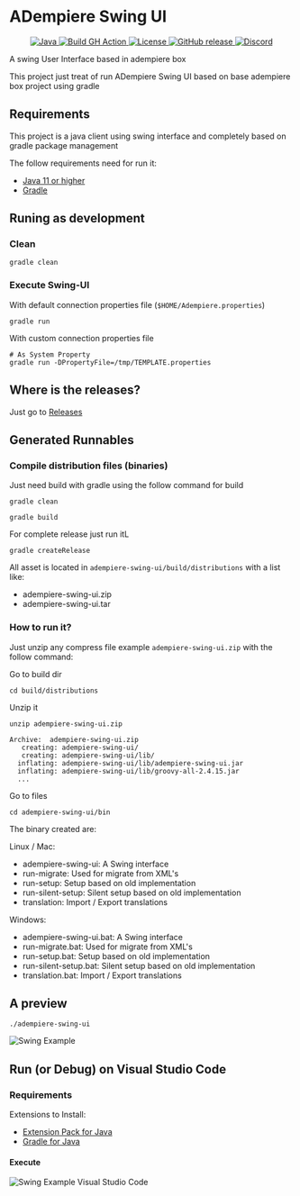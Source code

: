 # ADempiere Swing UI

<p align="center">
  <a href="https://adoptium.net/es/temurin/releases/?version=11">
    <img src="https://badgen.net/badge/Java/11/orange" alt="Java">
  </a>
  <a href="https://github.com/adempiere/swing-ui/actions/workflows/build.yml">
    <img src="https://github.com/adempiere/swing-ui/actions/workflows/build.yml/badge.svg" alt="Build GH Action">
  </a>
  <a href="https://github.com/adempiere/swing-ui/blob/master/LICENSE">
    <img src="https://img.shields.io/badge/license-GNU/GPL%20(v2)-blue" alt="License">
  </a>
  <a href="https://github.com/adempiere/swing-ui/releases/latest">
    <img src="https://img.shields.io/github/release/adempiere/swing-ui.svg" alt="GitHub release">
  </a>
  <a href="https://discord.gg/T6eH6A7PJZ">
    <img src="https://badgen.net/badge/discord/join%20chat" alt="Discord">
  </a>
</p>

A swing User Interface based in adempiere box

This project just treat of run ADempiere Swing UI based on base adempiere box project using gradle


## Requirements

This project is a java client using swing interface and completely based on gradle package management

The follow requirements need for run it:

- [Java 11 or higher](https://adoptopenjdk.net/)
- [Gradle](https://gradle.org/install/)

## Runing as development
### Clean
```shell
gradle clean
```

### Execute Swing-UI
With default connection properties file (`$HOME/Adempiere.properties`)
```shell
gradle run
```

With custom connection properties file

```shell
# As System Property
gradle run -DPropertyFile=/tmp/TEMPLATE.properties
```

## Where is the releases?

Just go to [Releases](https://github.com/adempiere/adempiere-swing-ui/releases)

## Generated Runnables

### Compile distribution files (binaries)

Just need build with gradle using the follow command for build

```shell
gradle clean
```

```Shell
gradle build
```

For complete release just run itL

```Shell
gradle createRelease
```

All asset is located in `adempiere-swing-ui/build/distributions` with a list like:

- adempiere-swing-ui.zip
- adempiere-swing-ui.tar

### How to run it?

Just unzip any compress file example `adempiere-swing-ui.zip` with the follow command:

Go to build dir

```Shell
cd build/distributions
```

Unzip it

```Shell
unzip adempiere-swing-ui.zip
```

```Shell
Archive:  adempiere-swing-ui.zip
   creating: adempiere-swing-ui/
   creating: adempiere-swing-ui/lib/
  inflating: adempiere-swing-ui/lib/adempiere-swing-ui.jar  
  inflating: adempiere-swing-ui/lib/groovy-all-2.4.15.jar  
  ...
```

Go to files

```Shell
cd adempiere-swing-ui/bin
```

The binary created are:

Linux / Mac:

- adempiere-swing-ui: A Swing interface
- run-migrate: Used for migrate from XML's
- run-setup: Setup based on old implementation
- run-silent-setup: Silent setup based on old implementation
- translation: Import / Export translations

Windows:

- adempiere-swing-ui.bat: A Swing interface
- run-migrate.bat: Used for migrate from XML's
- run-setup.bat: Setup based on old implementation
- run-silent-setup.bat: Silent setup based on old implementation
- translation.bat: Import / Export translations

## A preview

```Shell
./adempiere-swing-ui
```

![Swing Example](docs/adempiere-swing-ui.gif)


## Run (or Debug) on Visual Studio Code

### Requirements
Extensions to Install:
- [Extension Pack for Java](https://marketplace.visualstudio.com/items?itemName=vscjava.vscode-java-pack)
- [Gradle for Java](https://marketplace.visualstudio.com/items?itemName=vscjava.vscode-gradle)

#### Execute
![Swing Example Visual Studio Code](./docs/adempiere-swing-ui-debug-vs-code.gif)
